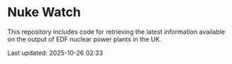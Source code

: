 # Nuke Watch

This repository includes code for retrieving the latest information available on the output of EDF nuclear power plants in the UK.

Last updated: 2025-10-26 02:33